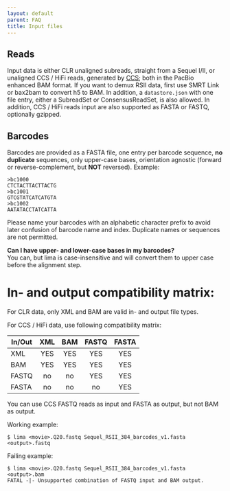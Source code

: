 ```yaml
---
layout: default
parent: FAQ
title: Input files
---
```


## Reads

Input data is either CLR unaligned subreads, straight from a Sequel I/II, or
unaligned CCS / HiFi reads, generated by
[CCS](https://github.com/PacificBiosciences/ccs); both in the PacBio enhanced
BAM format. If you want to demux RSII data, first use SMRT Link or bax2bam to
convert h5 to BAM. In addition, a `datastore.json` with one file entry, either a
SubreadSet or ConsensusReadSet, is also allowed. In addition, CCS / HiFi reads
input are also supported as FASTA or FASTQ, optionally gzipped.

## Barcodes

Barcodes are provided as a FASTA file, one entry per barcode sequence,
**no duplicate** sequences, only upper-case bases,
orientation agnostic (forward or reverse-complement, but **NOT** reversed).
Example:

    >bc1000
    CTCTACTTACTTACTG
    >bc1001
    GTCGTATCATCATGTA
    >bc1002
    AATATACCTATCATTA

Please name your barcodes with an alphabetic character prefix to avoid
later confusion of barcode name and index. Duplicate names or sequences
are not permitted.

**Can I have upper- and lower-case bases in my barcodes?**\
You can, but lima is case-insensitive and will convert them to upper case before
the alignment step.

# In- and output compatibility matrix:

For CLR data, only XML and BAM are valid in- and output file types.

For CCS / HiFi data, use following compatibility matrix:

| In/Out | XML | BAM | FASTQ | FASTA |
| ------ | :-: | :-: | :---: | :---: |
| XML    | YES | YES |  YES  |  YES  |
| BAM    | YES | YES |  YES  |  YES  |
| FASTQ  | no  | no  |  YES  |  YES  |
| FASTA  | no  | no  |  no   |  YES  |

You can use CCS FASTQ reads as input and FASTA as output, but not BAM as output.

Working example:

    $ lima <movie>.Q20.fastq Sequel_RSII_384_barcodes_v1.fasta <output>.fastq

Failing example:

    $ lima <movie>.Q20.fastq Sequel_RSII_384_barcodes_v1.fasta <output>.bam
    FATAL -|- Unsupported combination of FASTQ input and BAM output.
